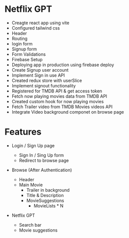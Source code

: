 # Netflix GPT

- Creagte react app using vite
- Configured tailwind css
- Header
- Routing
- login form
- Signup form
- Form Validations
- Firebase Setup
- Deploying app in production using firebase deploy
- Create Signup user account
- Implement Sign in use API
- Created redux store with userSlice
- Implement signout functionality
- Registered for TMDB API & get access token
- Fetch now playing movies data from TMDB API
- Created custom hook for now playing movies
- Fetch Trailer video from TMDB Movies videos API
- Integrate Video background componet on browse page

# Features

- Login / Sign Up page

  - Sign In / Sing Up form
  - Redirect to browse page

- Browse (After Authentication)

  - Header
  - Main Movie
    - Trailer in background
    - Title & Description
    - MovieSuggestions
      - MovieLists \* N

- Netflix GPT
  - Search bar
  - Movie suggestions
